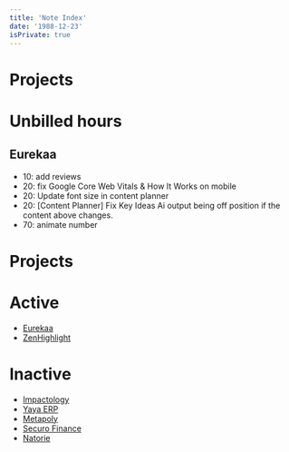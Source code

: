 ```yaml
---
title: 'Note Index'
date: '1988-12-23'
isPrivate: true
---
```


# Projects

# Unbilled hours

## Eurekaa

- 10: add reviews
- 20: fix Google Core Web Vitals & How It Works on mobile
- 20: Update font size in content planner
- 20: [Content Planner] Fix Key Ideas Ai output being off position if the content above changes.
- 70: animate number

# Projects

# Active

- [Eurekaa](eurekaa/index.md)
- [ZenHighlight](zenhighlight/index.md)

# Inactive

- [Impactology](./impactology/index.md)
- [Yaya ERP](yayaerp/index.md)
- [Metapoly](./metapoly/index.md)
- [Securo Finance](./securo/index.md)
- [Natorie](natorie/index.md)
